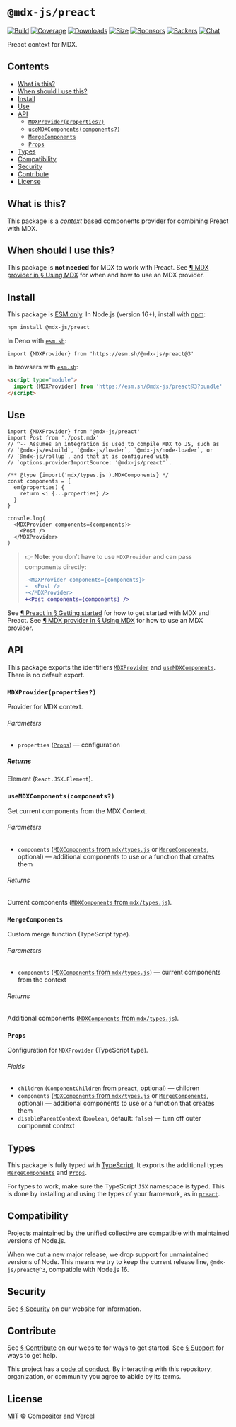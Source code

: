 # `@mdx-js/preact`

[![Build][build-badge]][build]
[![Coverage][coverage-badge]][coverage]
[![Downloads][downloads-badge]][downloads]
[![Size][size-badge]][size]
[![Sponsors][sponsors-badge]][collective]
[![Backers][backers-badge]][collective]
[![Chat][chat-badge]][chat]

Preact context for MDX.

<!-- more -->

## Contents

* [What is this?](#what-is-this)
* [When should I use this?](#when-should-i-use-this)
* [Install](#install)
* [Use](#use)
* [API](#api)
  * [`MDXProvider(properties?)`](#mdxproviderproperties)
  * [`useMDXComponents(components?)`](#usemdxcomponentscomponents)
  * [`MergeComponents`](#mergecomponents)
  * [`Props`](#props)
* [Types](#types)
* [Compatibility](#compatibility)
* [Security](#security)
* [Contribute](#contribute)
* [License](#license)

## What is this?

This package is a *context* based components provider for combining Preact with
MDX.

## When should I use this?

This package is **not needed** for MDX to work with Preact.
See [¶ MDX provider in § Using MDX][use-provider] for when and how to use an MDX
provider.

## Install

This package is [ESM only][esm].
In Node.js (version 16+), install with [npm][]:

```sh
npm install @mdx-js/preact
```

In Deno with [`esm.sh`][esmsh]:

```tsx
import {MDXProvider} from 'https://esm.sh/@mdx-js/preact@3'
```

In browsers with [`esm.sh`][esmsh]:

```html
<script type="module">
  import {MDXProvider} from 'https://esm.sh/@mdx-js/preact@3?bundle'
</script>
```

## Use

```tsx
import {MDXProvider} from '@mdx-js/preact'
import Post from './post.mdx'
// ^-- Assumes an integration is used to compile MDX to JS, such as
// `@mdx-js/esbuild`, `@mdx-js/loader`, `@mdx-js/node-loader`, or
// `@mdx-js/rollup`, and that it is configured with
// `options.providerImportSource: '@mdx-js/preact'`.

/** @type {import('mdx/types.js').MDXComponents} */
const components = {
  em(properties) {
    return <i {...properties} />
  }
}

console.log(
  <MDXProvider components={components}>
    <Post />
  </MDXProvider>
)
```

> 👉 **Note**: you don’t have to use `MDXProvider` and can pass components
> directly:
>
> ```diff
> -<MDXProvider components={components}>
> -  <Post />
> -</MDXProvider>
> +<Post components={components} />
> ```

See [¶ Preact in § Getting started][start-preact] for how to get started with
MDX and Preact.
See [¶ MDX provider in § Using MDX][use-provider] for how to use an MDX
provider.

## API

This package exports the identifiers [`MDXProvider`][api-mdx-provider] and
[`useMDXComponents`][api-use-mdx-components].
There is no default export.

### `MDXProvider(properties?)`

Provider for MDX context.

###### Parameters

* `properties` ([`Props`][api-props])
  — configuration

##### Returns

Element (`React.JSX.Element`).

### `useMDXComponents(components?)`

Get current components from the MDX Context.

###### Parameters

* `components` ([`MDXComponents` from `mdx/types.js`][mdx-types-components]
  or [`MergeComponents`][api-merge-components], optional)
  — additional components to use or a function that creates them

###### Returns

Current components ([`MDXComponents` from
`mdx/types.js`][mdx-types-components]).

### `MergeComponents`

Custom merge function (TypeScript type).

###### Parameters

* `components` ([`MDXComponents` from `mdx/types.js`][mdx-types-components])
  — current components from the context

###### Returns

Additional components ([`MDXComponents` from
`mdx/types.js`][mdx-types-components]).

### `Props`

Configuration for `MDXProvider` (TypeScript type).

###### Fields

* `children` ([`ComponentChildren` from `preact`][preact-component-children],
  optional)
  — children
* `components` ([`MDXComponents` from `mdx/types.js`][mdx-types-components]
  or [`MergeComponents`][api-merge-components], optional)
  — additional components to use or a function that creates them
* `disableParentContext` (`boolean`, default: `false`)
  — turn off outer component context

## Types

This package is fully typed with [TypeScript][].
It exports the additional types [`MergeComponents`][api-merge-components] and
[`Props`][api-props].

For types to work, make sure the TypeScript `JSX` namespace is typed.
This is done by installing and using the types of your framework, as in
[`preact`](https://github.com/preactjs/preact).

## Compatibility

Projects maintained by the unified collective are compatible with maintained
versions of Node.js.

When we cut a new major release, we drop support for unmaintained versions of
Node.
This means we try to keep the current release line, `@mdx-js/preact@^3`,
compatible with Node.js 16.

## Security

See [§ Security][security] on our website for information.

## Contribute

See [§ Contribute][contribute] on our website for ways to get started.
See [§ Support][support] for ways to get help.

This project has a [code of conduct][coc].
By interacting with this repository, organization, or community you agree to
abide by its terms.

## License

[MIT][] © Compositor and [Vercel][]

[build-badge]: https://github.com/mdx-js/mdx/workflows/main/badge.svg

[build]: https://github.com/mdx-js/mdx/actions

[coverage-badge]: https://img.shields.io/codecov/c/github/mdx-js/mdx/main.svg

[coverage]: https://codecov.io/github/mdx-js/mdx

[downloads-badge]: https://img.shields.io/npm/dm/@mdx-js/preact.svg

[downloads]: https://www.npmjs.com/package/@mdx-js/preact

[size-badge]: https://img.shields.io/bundlejs/size/@mdx-js/preact

[size]: https://bundlejs.com/?q=@mdx-js/preact

[sponsors-badge]: https://opencollective.com/unified/sponsors/badge.svg

[backers-badge]: https://opencollective.com/unified/backers/badge.svg

[collective]: https://opencollective.com/unified

[chat-badge]: https://img.shields.io/badge/chat-discussions-success.svg

[chat]: https://github.com/mdx-js/mdx/discussions

[npm]: https://docs.npmjs.com/cli/install

[contribute]: https://mdxjs.com/community/contribute/

[support]: https://mdxjs.com/community/support/

[coc]: https://github.com/mdx-js/.github/blob/main/code-of-conduct.md

[mit]: https://github.com/mdx-js/mdx/blob/main/packages/preact/license

[vercel]: https://vercel.com

[start-preact]: https://mdxjs.com/getting-started/#preact

[use-provider]: https://mdxjs.com/docs/using-mdx/#mdx-provider

[esm]: https://gist.github.com/sindresorhus/a39789f98801d908bbc7ff3ecc99d99c

[esmsh]: https://esm.sh

[security]: https://mdxjs.com/getting-started/#security

[typescript]: https://www.typescriptlang.org

[mdx-types-components]: https://github.com/DefinitelyTyped/DefinitelyTyped/blob/HEAD/types/mdx/types.d.ts#L65

[preact-component-children]: https://github.com/preactjs/preact/blob/main/src/index.d.ts#L53

[api-mdx-provider]: #mdxproviderproperties

[api-merge-components]: #mergecomponents

[api-props]: #props

[api-use-mdx-components]: #usemdxcomponentscomponents
